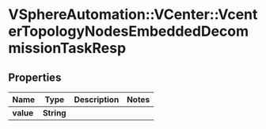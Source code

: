 # VSphereAutomation::VCenter::VcenterTopologyNodesEmbeddedDecommissionTaskResp

## Properties
Name | Type | Description | Notes
------------ | ------------- | ------------- | -------------
**value** | **String** |  | 


